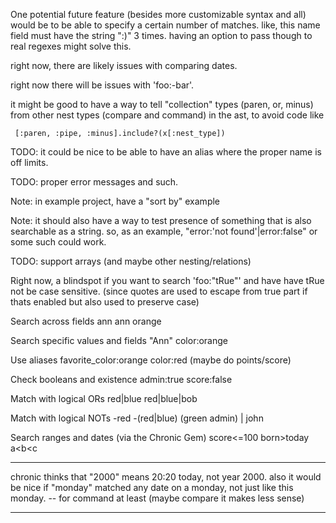 
One potential future feature (besides more customizable syntax and all)
would be to be able to specify a certain number of matches. like,
this name field must have the string ":)" 3 times. having
an option to pass though to real regexes might solve this.

right now, there are likely issues with comparing dates.

right now there will be issues with 'foo:-bar'.

it might be good to have a way to tell "collection" types (paren, or, minus)
from other nest types (compare and command) in the ast, to avoid code like

     [:paren, :pipe, :minus].include?(x[:nest_type])

TODO: it could be nice to be able to have an alias where the proper
name is off limits.

TODO: proper error messages and such.

Note: in example project, have a "sort by" example

Note: it should also have a way to test presence of something that
is also searchable as a string. so, as an example, "error:'not found'|error:false"
or some such could work.


TODO: support arrays (and maybe other nesting/relations)

Right now, a blindspot if you want to search 'foo:"tRue"' and have have tRue not
be case sensitive. (since quotes are used to escape from true part if thats enabled
but also used to preserve case)


Search across fields
ann
ann orange

Search specific values and fields
"Ann"
color:orange

Use aliases
favorite_color:orange
color:red
(maybe do points/score)

Check booleans and existence
admin:true
score:false

Match with logical ORs
red|blue
red|blue|bob

Match with logical NOTs
-red
-(red|blue)
(green admin) | john

Search ranges and dates (via the Chronic Gem)
score<=100
born>today
a<b<c

----------

chronic thinks that "2000" means 20:20 today, not year 2000.
also it would be nice if "monday" matched any date on a monday, not just like this monday.
 -- for command at least (maybe compare it makes less sense)

-------------------------------
